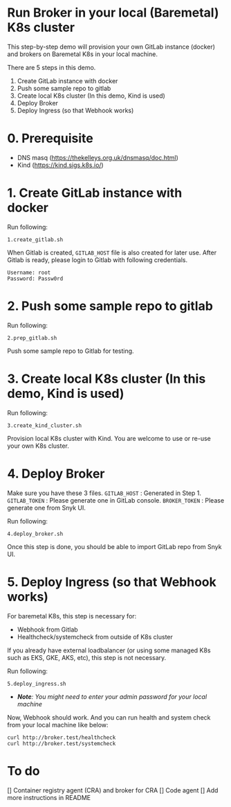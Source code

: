 # Run Broker in your local (Baremetal) K8s cluster

This step-by-step demo will provision your own GitLab instance (docker) and brokers on Baremetal K8s in your local machine.

There are 5 steps in this demo.

1. Create GitLab instance with docker
1. Push some sample repo to gitlab
1. Create local K8s cluster (In this demo, Kind is used)
1. Deploy Broker
1. Deploy Ingress (so that Webhook works)

# 0. Prerequisite
* DNS masq (https://thekelleys.org.uk/dnsmasq/doc.html)
* Kind (https://kind.sigs.k8s.io/)

# 1. Create GitLab instance with docker

Run following:

```
1.create_gitlab.sh
```

When Gitlab is created, `GITLAB_HOST` file is also created for later use.
After Gitlab is ready, please login to Gitlab with following credentials.

```
Username: root
Password: Passw0rd
```

# 2. Push some sample repo to gitlab

Run following:
```
2.prep_gitlab.sh
```

Push some sample repo to Gitlab for testing.

# 3. Create local K8s cluster (In this demo, Kind is used)

Run following:
```
3.create_kind_cluster.sh
```

Provision local K8s cluster with Kind. 
You are welcome to use or re-use your own K8s cluster.

# 4. Deploy Broker

Make sure you have these 3 files.
`GITLAB_HOST` : Generated in Step 1.
`GITLAB_TOKEN` : Please generate one in GitLab console.
`BROKER_TOKEN` : Please generate one from Snyk UI.

Run following:
```
4.deploy_broker.sh
```

Once this step is done, you should be able to import GitLab repo from Snyk UI.


# 5. Deploy Ingress (so that Webhook works)

For baremetal K8s, this step is necessary for:
* Webhook from Gitlab
* Healthcheck/systemcheck from outside of K8s cluster
  
If you already have external loadbalancer (or using some managed K8s such as EKS, GKE, AKS, etc), this step is not necessary.

Run following:
```
5.deploy_ingress.sh 
```

* _**Note**: You might need to enter your admin password for your local machine_

Now, Webhook should work. And you can run health and system check from your local machine like below:

```
curl http://broker.test/healthcheck
curl http://broker.test/systemcheck
```

# To do

[] Container registry agent (CRA) and broker for CRA
[] Code agent
[] Add more instructions in README
